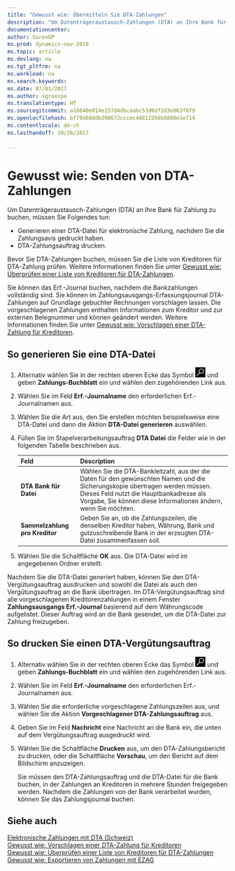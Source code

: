 ```yaml
---
title: "Gewusst wie: Übermitteln Sie DTA-Zahlungen"
description: "Um Datenträgeraustausch-Zahlungen (DTA) an Ihre Bank für Zahlung zu buchen, müssen Sie einige Aufgaben ausführen."
documentationcenter: 
author: SorenGP
ms.prod: dynamics-nav-2018
ms.topic: article
ms.devlang: na
ms.tgt_pltfrm: na
ms.workload: na
ms.search.keywords: 
ms.date: 07/01/2017
ms.author: sgroespe
ms.translationtype: HT
ms.sourcegitcommit: a16640e014e157d4dbcaabc53d0df2d3e063f8f9
ms.openlocfilehash: bf79d68ddb398672cccec48812266b8808e1e714
ms.contentlocale: de-ch
ms.lasthandoff: 10/26/2017

---
```

# <a name="how-to-submit-dta-payments"></a>Gewusst wie: Senden von DTA-Zahlungen
Um Datenträgeraustausch-Zahlungen (DTA) an Ihre Bank für Zahlung zu buchen, müssen Sie Folgendes tun:  

- Generieren einer DTA-Datei für elektronische Zahlung, nachdem Sie die Zahlungsavis gedruckt haben.  
- DTA-Zahlungsauftrag drucken.  

Bevor Sie DTA-Zahlungen buchen, müssen Sie die Liste von Kreditoren für DTA-Zahlung prüfen. Weitere Informationen finden Sie unter [Gewusst wie: Überprüfen einer Liste von Kreditoren für DTA-Zahlungen](how-to-verify-a-list-of-vendors-for-dta-payments.md).  

Sie können das Erf.-Journal buchen, nachdem die Bankzahlungen vollständig sind. Sie können im Zahlungsausgangs-Erfassungsjournal DTA-Zahlungen auf Grundlage gebuchter Rechnungen vorschlagen lassen. Die vorgeschlagenen Zahlungen enthalten Informationen zum Kreditor und zur externen Belegnummer und können geändert werden. Weitere Informationen finden Sie unter [Gewusst wie: Vorschlagen einer DTA-Zahlung für Kreditoren](how-to-suggest-dta-payment-for-vendors.md).  

## <a name="to-generate-a-dta-file"></a>So generieren Sie eine DTA-Datei  

1.  Alternativ wählen Sie in der rechten oberen Ecke das Symbol ![Nach Seite oder Bericht suchen](../../media/ui-search/search_small.png "Nach Seite oder Bericht suchen") und geben **Zahlungs-Buchblatt** ein und wählen den zugehörenden Link aus.  
2.  Wählen Sie im Feld **Erf.-Journalname** den erforderlichen Erf.-Journalnamen aus.  
3.  Wählen Sie die Art aus, den Sie erstellen möchten beispielsweise eine DTA-Datei und dann die Aktion **DTA-Datei generieren** auswählen.  
4.  Füllen Sie im Stapelverarbeitungsauftrag **DTA Datei** die Felder wie in der folgenden Tabelle beschrieben aus.  

    |Feld|Description|  
    |---------------------------------|---------------------------------------|  
    |**DTA Bank für Datei**|Wählen Sie die DTA-Bankleitzahl, aus der die Daten für den gewünschten Namen und die Sicherungskopie übertragen werden müssen. Dieses Feld nutzt die Hauptbankadresse als Vorgabe, Sie können diese Informationen ändern, wenn Sie möchten.|  
    |**Sammelzahlung pro Kreditor**|Geben Sie an, ob die Zahlungszeilen, die denselben Kreditor haben, Währung, Bank und gutzuschreibende Bank in der erzeugten DTA-Datei zusammenfassen soll.|  

5.  Wählen Sie die Schaltfläche **OK** aus. Die DTA-Datei wird im angegebenen Ordner erstellt.  

Nachdem Sie die DTA-Datei generiert haben, können Sie den DTA-Vergütungsauftrag ausdrucken und sowohl die Datei als auch den Vergütungsauftrag an die Bank übertragen. Im DTA-Vergütungsauftrag sind alle vorgeschlagenen Kreditorenzahlungen in einem Fenster **Zahlungsausgangs Erf.-Journal** basierend auf dem Währungscode aufgelistet. Dieser Auftrag wird an die Bank gesendet, um die DTA-Datei zur Zahlung freizugeben.  

## <a name="to-print-a-dta-payment-order"></a>So drucken Sie einen DTA-Vergütungsauftrag  

1.  Alternativ wählen Sie in der rechten oberen Ecke das Symbol ![Nach Seite oder Bericht suchen](../../media/ui-search/search_small.png "Nach Seite oder Bericht suchen") und geben **Zahlungs-Buchblatt** ein und wählen den zugehörenden Link aus.  
2.  Wählen Sie im Feld **Erf.-Journalname** den erforderlichen Erf.-Journalnamen aus.  
3.  Wählen Sie die erforderliche vorgeschlagene Zahlungszeilen aus, und wählen Sie die Aktion **Vorgeschlagener DTA-Zahlungsauftrag** aus.  
4.  Geben Sie im Feld **Nachricht** eine Nachricht an die Bank ein, die unten auf dem Vergütungsauftrag ausgedruckt wird.  
5.  Wählen Sie die Schaltfläche **Drucken** aus, um den DTA-Zahlungsbericht zu drucken, oder die Schaltfläche **Vorschau**, um den Bericht auf dem Bildschirm anzuzeigen.  

    Sie müssen den DTA-Zahlungsauftrag und die DTA-Datei für die Bank buchen, in der Zahlungen an Kreditoren in mehrere Stunden freigegeben werden. Nachdem die Zahlungen von der Bank verarbeitet wurden, können Sie das Zahlungsjournal buchen.  

## <a name="see-also"></a>Siehe auch  
 [Elektronische Zahlungen mit DTA (Schweiz)](swiss-electronic-payments-using-dta.md)   
 [Gewusst wie: Vorschlagen einer DTA-Zahlung für Kreditoren](how-to-suggest-dta-payment-for-vendors.md)   
 [Gewusst wie: Überprüfen einer Liste von Kreditoren für DTA-Zahlungen](how-to-verify-a-list-of-vendors-for-dta-payments.md)   
 [Gewusst wie: Exportieren von Zahlungen mit EZAG](how-to-export-payments-using-ezag.md)

